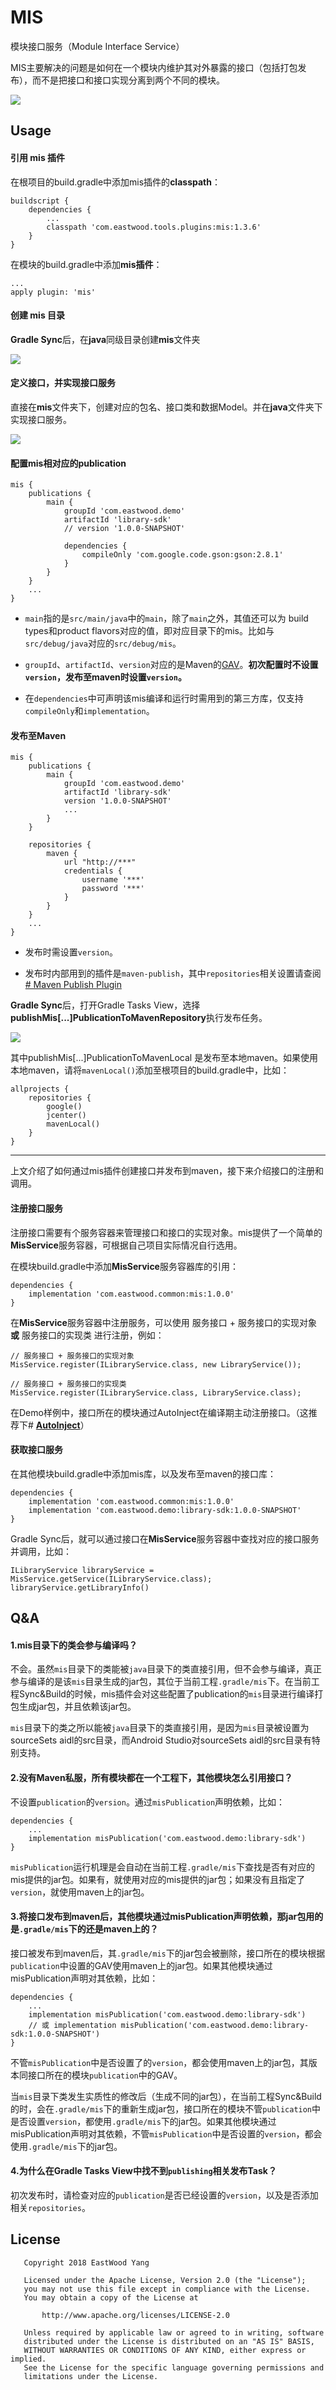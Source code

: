 # MIS
模块接口服务（Module Interface Service）

MIS主要解决的问题是如何在一个模块内维护其对外暴露的接口（包括打包发布），而不是把接口和接口实现分离到两个不同的模块。

<img src='https://github.com/EastWoodYang/Mis/blob/master/picture/1.png'/>

## Usage

#### 引用 mis 插件

在根项目的build.gradle中添加mis插件的**classpath**：
```
buildscript {
    dependencies {
        ...
        classpath 'com.eastwood.tools.plugins:mis:1.3.6'
    }
}
```

在模块的build.gradle中添加**mis插件**：
```
...
apply plugin: 'mis'
```

#### 创建 mis 目录

**Gradle Sync**后，在**java**同级目录创建**mis**文件夹

<img src='https://github.com/EastWoodYang/Mis/blob/master/picture/2.png'/>

#### 定义接口，并实现接口服务

直接在**mis**文件夹下，创建对应的包名、接口类和数据Model。并在**java**文件夹下实现接口服务。

<img src='https://github.com/EastWoodYang/Mis/blob/master/picture/1.png'/>

#### 配置mis相对应的publication
```
mis {
    publications {
        main {
            groupId 'com.eastwood.demo'
            artifactId 'library-sdk'
            // version '1.0.0-SNAPSHOT'

            dependencies {
                compileOnly 'com.google.code.gson:gson:2.8.1'
            }
        }
    }
    ...
}
```

* `main`指的是`src/main/java`中的`main`，除了`main`之外，其值还可以为 build types和product flavors对应的值，即对应目录下的mis。比如与`src/debug/java`对应的`src/debug/mis`。

* `groupId`、`artifactId`、`version`对应的是Maven的[GAV](https://maven.apache.org/guides/mini/guide-naming-conventions.html)。**初次配置时不设置`version`，发布至maven时设置`version`。**

* 在`dependencies`中可声明该mis编译和运行时需用到的第三方库，仅支持`compileOnly`和`implementation`。

####  发布至Maven
```
mis {
    publications {
        main {
            groupId 'com.eastwood.demo'
            artifactId 'library-sdk'
            version '1.0.0-SNAPSHOT'
            ...
        }
    }

    repositories {
        maven {
            url "http://***"
            credentials {
                username '***'
                password '***'
            }
        }
    }
    ...
}
```
* 发布时需设置`version`。

* 发布时内部用到的插件是`maven-publish`，其中`repositories`相关设置请查阅[# Maven Publish Plugin](https://docs.gradle.org/current/userguide/publishing_maven.html#publishing_maven:repositories)

**Gradle Sync**后，打开Gradle Tasks View，选择**publishMis[...]PublicationToMavenRepository**执行发布任务。

<img src='https://github.com/EastWoodYang/Mis/blob/master/picture/3.png'/>

其中publishMis[...]PublicationToMavenLocal 是发布至本地maven。如果使用本地maven，请将`mavenLocal()`添加至根项目的build.gradle中，比如：
```
allprojects {
    repositories {
        google()
        jcenter()
        mavenLocal()
    }
}
```

***
上文介绍了如何通过mis插件创建接口并发布到maven，接下来介绍接口的注册和调用。

####  注册接口服务
注册接口需要有个服务容器来管理接口和接口的实现对象。mis提供了一个简单的**MisService**服务容器，可根据自己项目实际情况自行选用。

在模块build.gradle中添加**MisService**服务容器库的引用：
```
dependencies {
    implementation 'com.eastwood.common:mis:1.0.0'
}
```

在**MisService**服务容器中注册服务，可以使用 服务接口 + 服务接口的实现对象 **或** 服务接口的实现类 进行注册，例如：
```
// 服务接口 + 服务接口的实现对象
MisService.register(ILibraryService.class, new LibraryService());

// 服务接口 + 服务接口的实现类
MisService.register(ILibraryService.class, LibraryService.class);
```

在Demo样例中，接口所在的模块通过AutoInject在编译期主动注册接口。（这推荐下# **[AutoInject](https://github.com/EastWoodYang/AutoInject)**）

#### 获取接口服务

在其他模块build.gradle中添加mis库，以及发布至maven的接口库：

```
dependencies {
    implementation 'com.eastwood.common:mis:1.0.0'
    implementation 'com.eastwood.demo:library-sdk:1.0.0-SNAPSHOT'
}
```

Gradle Sync后，就可以通过接口在**MisService**服务容器中查找对应的接口服务并调用，比如：
```
ILibraryService libraryService = MisService.getService(ILibraryService.class);
libraryService.getLibraryInfo()
```

## Q&A
#### 1.mis目录下的类会参与编译吗？
不会。虽然`mis`目录下的类能被`java`目录下的类直接引用，但不会参与编译，真正参与编译的是该`mis`目录生成的jar包，其位于当前工程`.gradle/mis`下。在当前工程Sync&Build的时候，mis插件会对这些配置了publication的`mis`目录进行编译打包生成jar包，并且依赖该jar包。

`mis`目录下的类之所以能被`java`目录下的类直接引用，是因为`mis`目录被设置为sourceSets aidl的src目录，而Android Studio对sourceSets aidl的src目录有特别支持。

#### 2.没有Maven私服，所有模块都在一个工程下，其他模块怎么引用接口？
不设置`publication`的`version`。通过`misPublication`声明依赖，比如：
```
dependencies {
    ...
    implementation misPublication('com.eastwood.demo:library-sdk')
}
```
`misPublication`运行机理是会自动在当前工程`.gradle/mis`下查找是否有对应的mis提供的jar包。如果有，就使用对应的mis提供的jar包；如果没有且指定了`version`，就使用maven上的jar包。

#### 3.将接口发布到maven后，其他模块通过misPublication声明依赖，那jar包用的是`.gradle/mis`下的还是maven上的？
接口被发布到maven后，其`.gradle/mis`下的jar包会被删除，接口所在的模块根据`publication`中设置的GAV使用maven上的jar包。如果其他模块通过misPublication声明对其依赖，比如：
```
dependencies {
    ...
    implementation misPublication('com.eastwood.demo:library-sdk')
    // 或 implementation misPublication('com.eastwood.demo:library-sdk:1.0.0-SNAPSHOT')
}
```
不管`misPublication`中是否设置了的`version`，都会使用maven上的jar包，其版本同接口所在的模块`publication`中的GAV。

当`mis`目录下类发生实质性的修改后（生成不同的jar包），在当前工程Sync&Build的时，会在`.gradle/mis`下的重新生成jar包，接口所在的模块不管`publication`中是否设置`version`，都使用`.gradle/mis`下的jar包。如果其他模块通过misPublication声明对其依赖，不管`misPublication`中是否设置的`version`，都会使用`.gradle/mis`下的jar包。

#### 4.为什么在Gradle Tasks View中找不到`publishing`相关发布Task？
初次发布时，请检查对应的`publication`是否已经设置的`version`，以及是否添加相关`repositories`。

## License

```
   Copyright 2018 EastWood Yang

   Licensed under the Apache License, Version 2.0 (the "License");
   you may not use this file except in compliance with the License.
   You may obtain a copy of the License at

       http://www.apache.org/licenses/LICENSE-2.0

   Unless required by applicable law or agreed to in writing, software
   distributed under the License is distributed on an "AS IS" BASIS,
   WITHOUT WARRANTIES OR CONDITIONS OF ANY KIND, either express or implied.
   See the License for the specific language governing permissions and
   limitations under the License.
```
